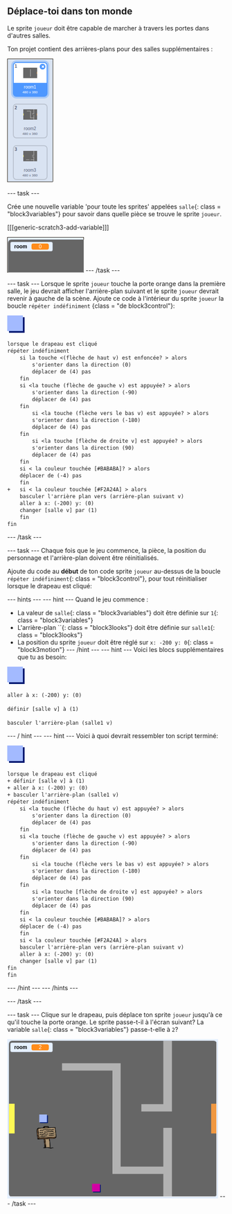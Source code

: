 ## Déplace-toi dans ton monde

Le sprite `joueur` doit être capable de marcher à travers les portes dans d'autres salles.

Ton projet contient des arrières-plans pour des salles supplémentaires :

![capture d'écran](images/world-backdrops.png)

\--- task \---

Crée une nouvelle variable 'pour toute les sprites' appelées `salle`{: class = "block3variables"} pour savoir dans quelle pièce se trouve le sprite `joueur`.

[[[generic-scratch3-add-variable]]]

![capture d'écran](images/world-room.png) \--- /task \---

\--- task \--- Lorsque le sprite `joueur` touche la porte orange dans la première salle, le jeu devrait afficher l'arrière-plan suivant et le sprite `joueur` devrait revenir à gauche de la scène. Ajoute ce code à l'intérieur du sprite `joueur` la boucle `répéter indéfiniment` {class = "de block3control"}:

![joueur](images/player.png)

```blocks3
lorsque le drapeau est cliqué
répéter indéfiniment
    si la touche <(flèche de haut v) est enfoncée? > alors
        s'orienter dans la direction (0)
        déplacer de (4) pas
    fin
    si <la touche (flèche de gauche v) est appuyée? > alors
        s'orienter dans la direction (-90)
        déplacer de (4) pas
    fin
        si <la touche (flèche vers le bas v) est appuyée? > alors
        s'orienter dans la direction (-180)
        déplacer de (4) pas
    fin
        si <la touche [flèche de droite v] est appuyée? > alors
        s'orienter dans la direction (90)
        déplacer de (4) pas
    fin
    si < la couleur touchée [#BABABA]? > alors
    déplacer de (-4) pas
    fin
+   si < la couleur touchée [#F2A24A] > alors
    basculer l'arrière plan vers (arrière-plan suivant v)
    aller à x: (-200) y: (0)
    changer [salle v] par (1)
    fin
fin
```

\--- /task \---

\--- task \--- Chaque fois que le jeu commence, la pièce, la position du personnage et l'arrière-plan doivent être réinitialisés.

Ajoute du code au **début** de ton code sprite `joueur` au-dessus de la boucle `répéter indéfiniment`{: class = "block3control"}, pour tout réinitialiser lorsque le drapeau est cliqué:

\--- hints \--- \--- hint \--- Quand le jeu commence :

+ La valeur de `salle`{: class = "block3variables"} doit être définie sur `1`{: class = "block3variables"}
+ L'arrière-plan ``{: class = "block3looks"} doit être définie sur `salle1`{: class = "block3looks"}
+ La position du sprite `joueur` doit être réglé sur `x: -200 y: 0`{: class = "block3motion"} \--- /hint \--- \--- hint \--- Voici les blocs supplémentaires que tu as besoin:

![joueur](images/player.png)

```blocks3
aller à x: (-200) y: (0)

définir [salle v] à (1)

basculer l'arrière-plan (salle1 v)
```

\--- / hint \--- \--- hint \--- Voici à quoi devrait ressembler ton script terminé:

![joueur](images/player.png)

```blocks3
lorsque le drapeau est cliqué
+ définir [salle v] à (1)
+ aller à x: (-200) y: (0)
+ basculer l'arrière-plan (salle1 v)
répéter indéfiniment
    si <la touche (flèche du haut v) est appuyée? > alors
        s'orienter dans la direction (0)
        déplacer de (4) pas
    fin
    si <la touche (flèche de gauche v) est appuyée? > alors
        s'orienter dans la direction (-90)
        déplacer de (4) pas
    fin
        si <la touche (flèche vers le bas v) est appuyée? > alors
        s'orienter dans la direction (-180)
        déplacer de (4) pas
    fin
        si <la touche [flèche de droite v] est appuyée? > alors
        s'orienter dans la direction (90)
        déplacer de (4) pas
    fin
    si < la couleur touchée [#BABABA]? > alors
    déplacer de (-4) pas
    fin
    si < la couleur touchée [#F2A24A] > alors
    basculer l'arrière-plan vers (arrière-plan suivant v)
    aller à x: (-200) y: (0)
    changer [salle v] par (1)
fin
fin
```

\--- /hint \--- \--- /hints \---

\--- /task \---

\--- task \--- Clique sur le drapeau, puis déplace ton sprite `joueur` jusqu'à ce qu'il touche la porte orange. Le sprite passe-t-il à l'écran suivant? La variable `salle`{: class = "block3variables"} passe-t-elle à `2`?

![capture d'écran](images/world-room-test.png) \--- /task \---